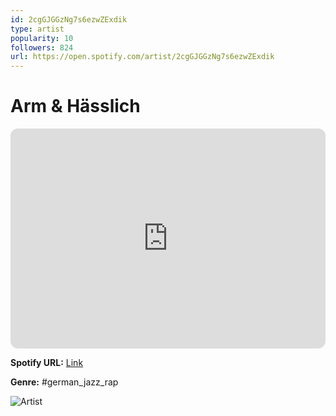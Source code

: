 ```yaml
---
id: 2cgGJGGzNg7s6ezwZExdik
type: artist
popularity: 10
followers: 824
url: https://open.spotify.com/artist/2cgGJGGzNg7s6ezwZExdik
---
```

# Arm & Hässlich

<iframe style="border-radius:12px" src="https://open.spotify.com/embed/artist/2cgGJGGzNg7s6ezwZExdik" width="100%" height="352" frameBorder="0" allowfullscreen="" allow="autoplay; clipboard-write; encrypted-media; fullscreen; picture-in-picture" loading="lazy"></iframe>

**Spotify URL:** [Link](https://open.spotify.com/artist/2cgGJGGzNg7s6ezwZExdik)

**Genre:**  #german_jazz_rap

![Artist](https://i.scdn.co/image/ab67616d0000b273d46871e172b5e0bc8270ccbf)
